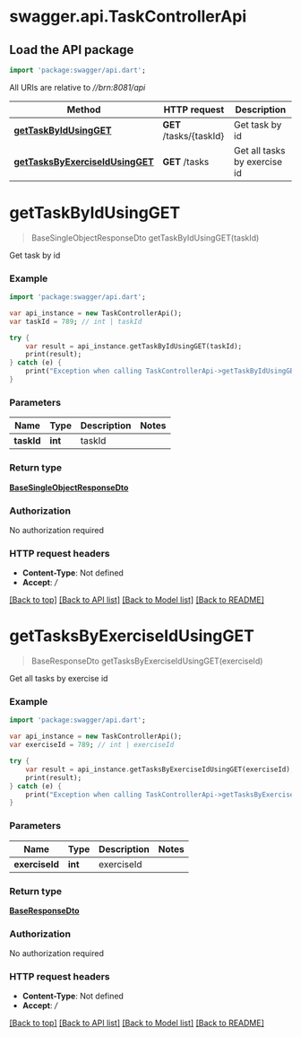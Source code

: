 # swagger.api.TaskControllerApi

## Load the API package
```dart
import 'package:swagger/api.dart';
```

All URIs are relative to *//brn:8081/api*

Method | HTTP request | Description
------------- | ------------- | -------------
[**getTaskByIdUsingGET**](TaskControllerApi.md#getTaskByIdUsingGET) | **GET** /tasks/{taskId} | Get task by id
[**getTasksByExerciseIdUsingGET**](TaskControllerApi.md#getTasksByExerciseIdUsingGET) | **GET** /tasks | Get all tasks by exercise id

# **getTaskByIdUsingGET**
> BaseSingleObjectResponseDto getTaskByIdUsingGET(taskId)

Get task by id

### Example
```dart
import 'package:swagger/api.dart';

var api_instance = new TaskControllerApi();
var taskId = 789; // int | taskId

try {
    var result = api_instance.getTaskByIdUsingGET(taskId);
    print(result);
} catch (e) {
    print("Exception when calling TaskControllerApi->getTaskByIdUsingGET: $e\n");
}
```

### Parameters

Name | Type | Description  | Notes
------------- | ------------- | ------------- | -------------
 **taskId** | **int**| taskId | 

### Return type

[**BaseSingleObjectResponseDto**](BaseSingleObjectResponseDto.md)

### Authorization

No authorization required

### HTTP request headers

 - **Content-Type**: Not defined
 - **Accept**: */*

[[Back to top]](#) [[Back to API list]](../README.md#documentation-for-api-endpoints) [[Back to Model list]](../README.md#documentation-for-models) [[Back to README]](../README.md)

# **getTasksByExerciseIdUsingGET**
> BaseResponseDto getTasksByExerciseIdUsingGET(exerciseId)

Get all tasks by exercise id

### Example
```dart
import 'package:swagger/api.dart';

var api_instance = new TaskControllerApi();
var exerciseId = 789; // int | exerciseId

try {
    var result = api_instance.getTasksByExerciseIdUsingGET(exerciseId);
    print(result);
} catch (e) {
    print("Exception when calling TaskControllerApi->getTasksByExerciseIdUsingGET: $e\n");
}
```

### Parameters

Name | Type | Description  | Notes
------------- | ------------- | ------------- | -------------
 **exerciseId** | **int**| exerciseId | 

### Return type

[**BaseResponseDto**](BaseResponseDto.md)

### Authorization

No authorization required

### HTTP request headers

 - **Content-Type**: Not defined
 - **Accept**: */*

[[Back to top]](#) [[Back to API list]](../README.md#documentation-for-api-endpoints) [[Back to Model list]](../README.md#documentation-for-models) [[Back to README]](../README.md)


